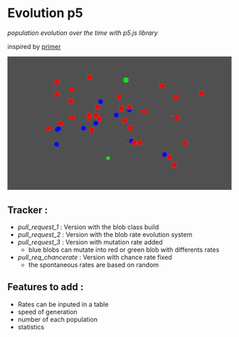 # Evolution p5
_population evolution over the time with p5.js library_

inspired by [primer](https://www.youtube.com/channel/UCKzJFdi57J53Vr_BkTfN3uQ "Primer's channel") 

![alt text][image1]

[image1]:https://github.com/Sulay35/evolution_p5/blob/master/images/Capture.PNG "blobs are happy"

## Tracker :
+ _pull_request_1_ : Version with the blob class build
+ _pull_request_2_ : Version with the blob rate evolution system 
+ _pull_request_3_ : Version with mutation rate added 
  - blue blobs can mutate into red or green blob with differents rates
+ _pull_req_chancerate_ : Version with chance rate fixed 
  - the spontaneous rates are based on random
  
## Features to add :
+ Rates can be inputed in a table
+ speed of generation 
+ number of each population
+ statistics
